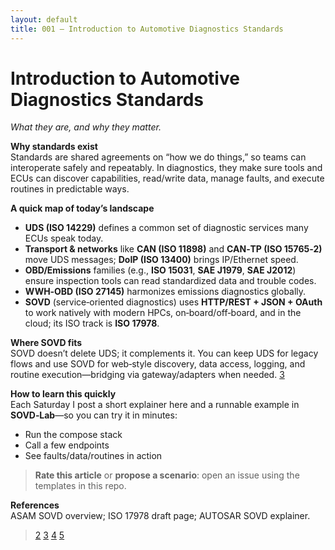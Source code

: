 ```yaml
---
layout: default
title: 001 — Introduction to Automotive Diagnostics Standards
---
```


# Introduction to Automotive Diagnostics Standards  
*What they are, and why they matter.*

**Why standards exist**  
Standards are shared agreements on “how we do things,” so teams can interoperate safely and repeatably. In diagnostics, they make sure tools and ECUs can discover capabilities, read/write data, manage faults, and execute routines in predictable ways.

**A quick map of today’s landscape**  
- **UDS (ISO 14229)** defines a common set of diagnostic services many ECUs speak today.  
- **Transport & networks** like **CAN (ISO 11898)** and **CAN‑TP (ISO 15765‑2)** move UDS messages; **DoIP (ISO 13400)** brings IP/Ethernet speed.  
- **OBD/Emissions** families (e.g., **ISO 15031**, **SAE J1979**, **SAE J2012**) ensure inspection tools can read standardized data and trouble codes.  
- **WWH‑OBD (ISO 27145)** harmonizes emissions diagnostics globally.  
- **SOVD** (service‑oriented diagnostics) uses **HTTP/REST + JSON + OAuth** to work natively with modern HPCs, on‑board/off‑board, and in the cloud; its ISO track is **ISO 17978**.

**Where SOVD fits**  
SOVD doesn’t delete UDS; it complements it. You can keep UDS for legacy flows and use SOVD for web‑style discovery, data access, logging, and routine execution—bridging via gateway/adapters when needed. [3](https://www.asam.net/standards/detail/sovd/)

**How to learn this quickly**  
Each Saturday I post a short explainer here and a runnable example in **SOVD‑Lab**—so you can try it in minutes:
- Run the compose stack  
- Call a few endpoints  
- See faults/data/routines in action

> **Rate this article** or **propose a scenario**: open an issue using the templates in this repo.

**References**  
ASAM SOVD overview; ISO 17978 draft page; AUTOSAR SOVD explainer. 
> [2](https://www.asam.net/standards/detail/sovd/)
> [3](https://www.iso.org/standard/85133.html)
> [4](https://www.iso.org/standard/86586.html)
> [5](https://www.iso.org/standard/86587.html)
